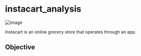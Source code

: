 # instacart_analysis

![image](https://user-images.githubusercontent.com/123508601/214716103-7fbe3dd9-9301-4242-87c2-df8b92c954ae.png)

Instacart is an online grocery store that operates through an app.

## Objective
